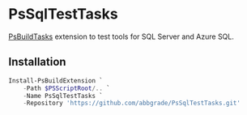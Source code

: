 # PsSqlTestTasks

[PsBuildTasks](https://github.com/abbgrade/PsBuildTasks) extension to test tools for SQL Server and Azure SQL.

## Installation

```powershell
Install-PsBuildExtension `
    -Path $PSScriptRoot/.. `
    -Name PsSqlTestTasks `
    -Repository 'https://github.com/abbgrade/PsSqlTestTasks.git'
```
